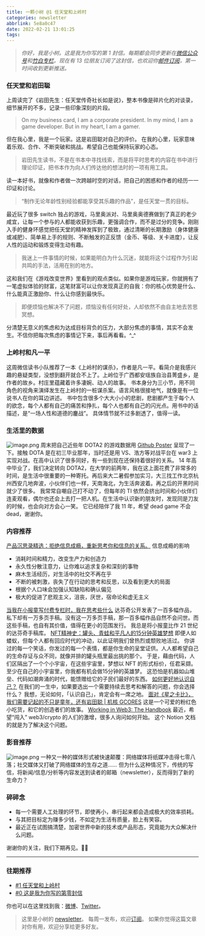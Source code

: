 ```yaml
---
title: 一颗小树 @1 任天堂和上岭村
categories: newsletter
abbrlink: 5e8a0c47
date: 2022-02-21 13:01:25
tags:
---
```

> *你好，我是小树。这是我为你写的第 1 封信。每期都会同步更新在[微信公众号](https://weixin.sogou.com/weixin?query=a_warm_tree)和[竹白专栏](https://xiaoshu.zhubai.love)。现在有 13 位朋友订阅了这封信，也欢迎你[邮件订阅](https://xiaoshu.zhubai.love)，第一时间收到更新推送。*


<!-- more -->

### 任天堂和岩田聪
上周读完了《岩田先生：任天堂传奇社长如是说》，整本书像是碎片化的对谈录，细节展开的不多，记录一些印象深刻的片段。
> On my business card, I am a corporate president.
> In my mind, I am a game developer.
> But in my heart, I am a gamer.

但在我心里，我是一个玩家。这是岩田聪对自己的评价。
在我的心里，玩家意味着乐观、合作、不断突破和挑战。希望自己也能保持玩家的心态。
> 岩田先生读书，不是在书本中寻找线索，而是将平时思考的内容在书中进行理论印证，把书本作为向人们传达他的想法时的一项有用工具。

读一本好书，就像和作者做一次跨越时空的对话，把自己的困惑和作者的经历一一印证和讨论。
> “制作无论年龄性别经验都能享受其乐趣的作品”，是任天堂一贯的目标。

最近玩了很多 switch 独占的游戏，马里奥派对、马里奥奥德赛做到了真正的老少咸宜，让每一个参与的人都能收获到乐趣，更强调合作，而不是过分的竞争。刚刚入手的健身环感觉把任天堂的精神发挥到了极致，通过清晰的长期激励（身体健康或减肥）、简单易上手的规则、不断触发的正反馈（金币、等级、关卡进度），让反人性的运动和锻炼变得生动有趣。
> 我迷上一件事情的时候，如果能明白为什么沉迷，就能将这个过程作为引起共鸣的手法，活用在别的地方。

这和我们在《游戏改变世界》里看到的观点类似。如果你是游戏玩家，你就拥有了一笔虚拟体验的财富，这笔财富可以让你发现真正的自我：你的核心优势是什么、什么能真正激励你、什么让你感到最快乐。
> 即便烦恼也解决不了问题，烦恼没有任何好处，人却依然不由自主地去苦思冥想。

分清楚无意义的焦虑和为达成目标背负的压力，大部分焦虑的事情，其实不会发生。不信你把每次焦虑的事情记下来，事后再看看。^_^
### 上岭村和凡一平
这周微信读书小队推荐了一本《上岭村的谋杀》，作者是凡一平。看简介是我感兴趣的悬疑类型，没想到翻开就合不上了。上岭位于广西都安瑶族自治县菁盛乡，是作者的故乡。村庄里蕴藏着许多凄婉、动人的故事。
书本身分为三小节，用不同角色的视角来演绎发生在上岭村的一桩谋杀案。语言风格很接地气，就像是有一位说书人在你的耳边讲述。
书中包含很多个大大小小的悲剧，悲剧都产生于每个人的欲念，每个人都有自己的痛苦和挣扎，每个人也都有自己的闪光点。用书中的话描述，是“一场人性和道德的鏖战”。
具体情节就不过多剧透了，值得一读。
### 生活里的数据
![image.png](/images/newsletter-1/1.png)
周末把自己近些年 DOTA2 的游戏数据用 [Github Poster](https://github.com/yihong0618/GitHubPoster) 呈现了一下。接触 DOTA 是在初三毕业那年，当时还是用 VS、浩方等对战平台在 war3 上实现对战。在高中认识了很多同好，有一些到现在还保持着很好的关系。
14 年高中毕业了，我们决定转向 DOTA2，在大学的前两年，我在这上面花费了非常多的时间，是生活中很重要的一种寄托。再后来大二暑假参加实习，大三找工作北京杭州西安几地奔波，小伙伴们也一样，天南海北，为生活奔波着。再之后的开黑时间就少了很多。
我常常自嘲自己打不动了，但每年的 TI 依然会挤出时间和小伙伴们连麦观看，偶尔也还会上去打一把人机。在生活中认识新的朋友时，发现同是刀友的时候，也会向对方会心一笑。
它已经陪伴了我 11 年，希望 dead game 不会 dead，谢谢你。
### 内容推荐
[产品沉思录精选：拒绝信息成瘾，重新思考你和信息的关系。](https://mp.weixin.qq.com/s/K9XpFyUcg3aUuxKBLWu3_A)
信息成瘾的影响

- 消耗时间和精力，改变生产力和创造力
- 永久性分散注意力，让你难以追求复杂和深刻的事物
- 麻木生活经历，对生活中的社交不再在乎
- 不断的被刺激，丧失了在行动的思考和反思，以及看到更大的局面
- 根据个人口味会加强认知缺陷和确认偏见
- 极大的促进了悲观主义，沮丧，厌世，宿命论和虚无主义

[当我在小报童写付费专栏时，我在思考些什么](https://mp.weixin.qq.com/s/DaOwplUDfYgoY7THikOLDg)
达芬奇公开发表了一百多幅作品，私下却有一万多页手稿。没有这一万多页手稿，那一百多幅作品自然不会问世。而这些手稿，也自有其价值，值得在更小的范围发行。
我总是将小报童比作 21 世纪的达芬奇手稿库。
[NFT精神史：罐头、青蛙和平凡人的15分钟英雄梦想](https://mp.weixin.qq.com/s/X8N1CnEt_dkmSVF6vPa9Wg)
即便人如蝼蚁，但每个人都有回应时代的冲动，以此证明我们曾热烈或颓败地活过。
你讲过的每一个笑话，你发过的每一个表情，都是你生命的呈堂证供。人人都希望自己的生命存证与众不同，就像并排的罐头瓶里最出挑的那个。
于是，藉由代码，人们区隔出了一个个小宇宙，在这些宇宙里，梦想以 NFT 的形式标价，任君采撷。
至少在自己的小宇宙里，你我都有机会做15分钟的英雄梦。
这恐怕是机器如山堆垒、代码如潮奔涌的时代，能馈赠给它的子民们最好的东西。
[如何更好地认识自己？](https://mp.weixin.qq.com/s/-DZG-08Z09uBs3r_vkoFGQ)
在我们的一生中，如果要选出一个需要持续去思考和解答的问题，你会选择什么？
我想，无论如何，「认识自己」，肯定会有一席之地。
[面对《星之卡比》，我们需要记起的不只是童年，还有岩田聪 | 机核 GCORES](https://www.gcores.com/articles/96546)
这是一个可爱的粉红色小吃货，和它的创造者们的故事。
[Working in Web3: The Handbook](https://web3.smsunarto.com/)
最近，希望“闯入” web3/crypto 的人们的激增，很多人询问如何开始。
这个 Notion 文档的就是为了解决这个问题。
### 影音推荐
![image.png](/images/newsletter-1/2.png)
一种又一种的媒体形式被快速颠覆：网络媒体将纸媒冲击得七零八落；社交媒体又打破了网络媒体的生存之道…… 但为什么这种情况下，传统的写信，将新闻/信息/分析等内容发送到读者的邮箱（newsletter），反而得到了新的生命力？
### 碎碎念

- 每一个需要人工处理的环节，即使再小，串行起来都会造成极大的效率损耗。
- 与其把目标定为赚多少钱，不如定为生活有质量，脸上有笑容。
- 最近正在试图搞清楚，加密世界中新的技术或产品形态，究竟能为大众解决什么问题。

谢谢你的关注，我们下期再见。👋🏻

---

### 往期推荐
- [#1 任天堂和上岭村](https://xiaoshu.zhubai.love/posts/2107172142524608512)
- [#0 这是我为你写的第零封信](https://xiaoshu.zhubai.love/posts/2107165648034942976)

你也可以在这里找到我：[微博](https://weibo.com/u/5361470927)、[Twitter](https://twitter.com/yeshu_in_future)。

> 这里是小树的 [newsletter](https://xiaoshu.zhubai.love)。 每周一发布，欢迎[订阅](https://xiaoshu.zhubai.love)。
> 如果你觉得这篇文章对你有用，欢迎分享给更多好友。
